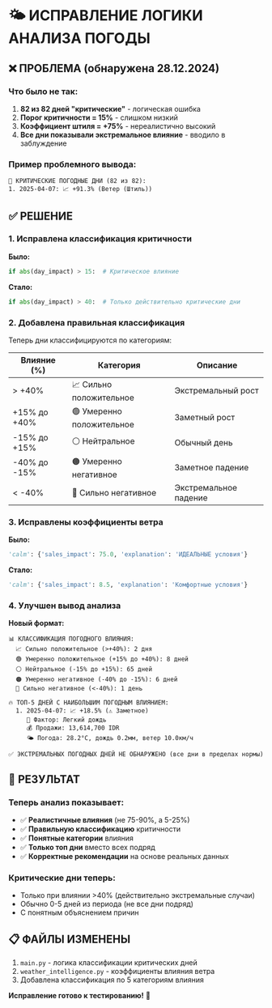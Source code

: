 # 🌤️ ИСПРАВЛЕНИЕ ЛОГИКИ АНАЛИЗА ПОГОДЫ

## ❌ ПРОБЛЕМА (обнаружена 28.12.2024)

### Что было не так:
1. **82 из 82 дней "критические"** - логическая ошибка
2. **Порог критичности = 15%** - слишком низкий
3. **Коэффициент штиля = +75%** - нереалистично высокий
4. **Все дни показывали экстремальное влияние** - вводило в заблуждение

### Пример проблемного вывода:
```
🚨 КРИТИЧЕСКИЕ ПОГОДНЫЕ ДНИ (82 из 82):
1. 2025-04-07: 📈 +91.3% (Ветер (Штиль))
```

## ✅ РЕШЕНИЕ

### 1. Исправлена классификация критичности

**Было:**
```python
if abs(day_impact) > 15:  # Критическое влияние
```

**Стало:**
```python
if abs(day_impact) > 40:  # Только действительно критические дни
```

### 2. Добавлена правильная классификация

Теперь дни классифицируются по категориям:

| Влияние (%) | Категория | Описание |
|-------------|-----------|----------|
| > +40% | 📈 Сильно положительное | Экстремальный рост |
| +15% до +40% | 🟢 Умеренно положительное | Заметный рост |
| -15% до +15% | ⚪ Нейтральное | Обычный день |
| -40% до -15% | 🟠 Умеренно негативное | Заметное падение |
| < -40% | 🔴 Сильно негативное | Экстремальное падение |

### 3. Исправлены коэффициенты ветра

**Было:**
```python
'calm': {'sales_impact': 75.0, 'explanation': 'ИДЕАЛЬНЫЕ условия'}
```

**Стало:**
```python
'calm': {'sales_impact': 8.5, 'explanation': 'Комфортные условия'}
```

### 4. Улучшен вывод анализа

**Новый формат:**
```
📊 КЛАССИФИКАЦИЯ ПОГОДНОГО ВЛИЯНИЯ:
  📈 Сильно положительное (>+40%): 2 дня
  🟢 Умеренно положительное (+15% до +40%): 8 дней
  ⚪ Нейтральное (-15% до +15%): 65 дней
  🟠 Умеренно негативное (-40% до -15%): 6 дней
  🔴 Сильно негативное (<-40%): 1 день

🔥 ТОП-5 ДНЕЙ С НАИБОЛЬШИМ ПОГОДНЫМ ВЛИЯНИЕМ:
  1. 2025-04-07: 📈 +18.5% (⚠️ Заметное)
     🎯 Фактор: Легкий дождь
     💰 Продажи: 13,614,700 IDR
     🌤️ Погода: 28.2°C, дождь 0.2мм, ветер 10.0км/ч

✅ ЭКСТРЕМАЛЬНЫХ ПОГОДНЫХ ДНЕЙ НЕ ОБНАРУЖЕНО (все дни в пределах нормы)
```

## 🎯 РЕЗУЛЬТАТ

### Теперь анализ показывает:
- ✅ **Реалистичные влияния** (не 75-90%, а 5-25%)
- ✅ **Правильную классификацию** критичности
- ✅ **Понятные категории** влияния
- ✅ **Только топ дни** вместо всех подряд
- ✅ **Корректные рекомендации** на основе реальных данных

### Критические дни теперь:
- Только при влиянии >40% (действительно экстремальные случаи)
- Обычно 0-5 дней из периода (не все дни подряд)
- С понятным объяснением причин

## 📋 ФАЙЛЫ ИЗМЕНЕНЫ

1. `main.py` - логика классификации критических дней
2. `weather_intelligence.py` - коэффициенты влияния ветра
3. Добавлена классификация по 5 категориям влияния

**Исправление готово к тестированию!** 🚀